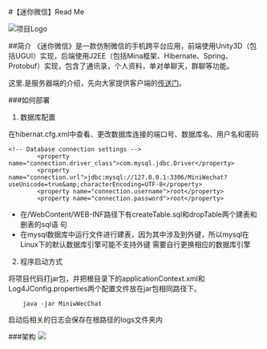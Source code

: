 #【迷你微信】Read Me

![项目Logo](http://images.cnblogs.com/cnblogs_com/xiaozefeng/686123/o_Logo.png)


##简介
《迷你微信》是一款仿制微信的手机跨平台应用，前端使用Unity3D（包括UGUI）实现，后端使用J2EE（包括Mina框架、Hibernate、Spring、Protobuf）实现，包含了通讯录，个人资料，单对单聊天，群聊等功能。

这里.是服务器端的介绍，先向大家提供客户端的[传送门][1]。

###如何部署

1. 数据库配置

在hibernat.cfg.xml中查看、更改数据库连接的端口号、数据库名、用户名和密码
```
<!-- Database connection settings -->
		<property name="connection.driver_class">com.mysql.jdbc.Driver</property>
		<property name="connection.url">jdbc:mysql://127.0.0.1:3306/MiniWechat?useUnicode=true&amp;characterEncoding=UTF-8</property>
		<property name="connection.username">root</property>
		<property name="connection.password">root</property>
```
- 在/WebContent/WEB-INF路径下有createTable.sql和dropTable两个建表和删表的sql语                        句
- 在mysql数据库中运行文件进行建表，因为其中涉及到外键，所以mysql在Linux下的默认数据库引擎可能不支持外键 需要自行更换相应的数据库引擎

2. 程序启动方式

将项目代码打jar包，并把根目录下的applicationContext.xml和Log4JConfig.properties两个配置文件放在jar包相同路径下。

```
	java -jar MiniwWecChat
```

启动后相关的日志会保存在根路径的logs文件夹内

###架构
![](http://7xiwp6.com1.z0.glb.clouddn.com/服务器主体架构.png)

[1]: https://github.com/MrNerverDie/MiniWeChat-Client

